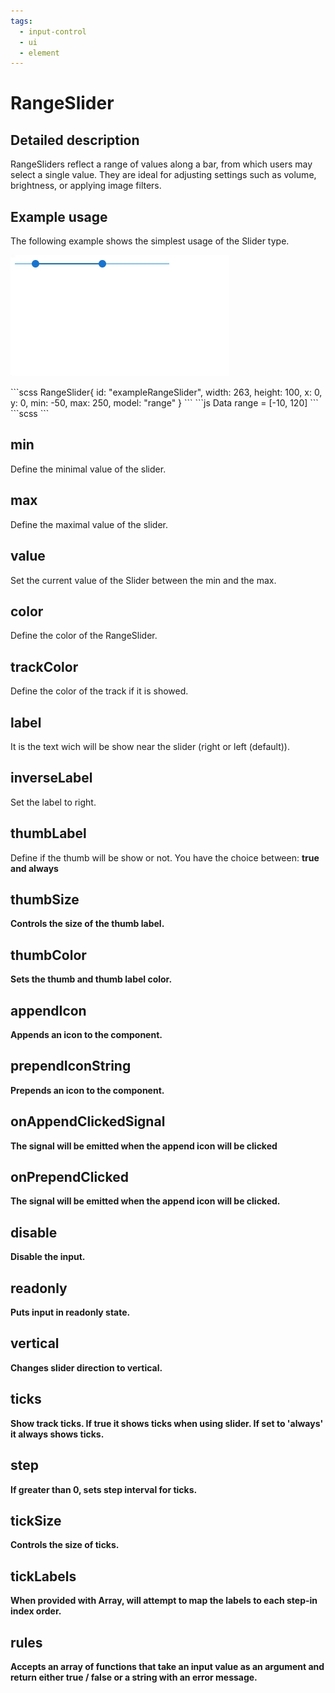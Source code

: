 ```yaml
---
tags:
  - input-control
  - ui
  - element
---
```

# RangeSlider

## Detailed description
RangeSliders reflect a range of values along a bar, from which users may select a single value. They are ideal for adjusting settings such as volume, brightness, or applying image filters.

## Example usage
The following example shows the simplest usage of the Slider type.

![alt text](./RangeSlider.gif)

<code-group>
<code-block title=".at" active>
```scss
RangeSlider{  
  id: "exampleRangeSlider",
  width: 263,
  height: 100,
  x: 0,
  y: 0,
  min: -50,
  max: 250,
  model: "range"
}
```
</code-block>

<code-block title=".atObj">
```js
Data range = [-10, 120]
```
</code-block>

<code-block title=".atStyle">
```scss
```
</code-block>
</code-group>

## min <Badge text="int" type="tip" vertical="middle"/>
Define the minimal value of the slider.

## max <Badge text="int" type="tip" vertical="middle"/>
Define the maximal value of the slider.

## value <Badge text="int" type="tip" vertical="middle"/>
Set the current value of the Slider between the min and the max.

## color <Badge text="color" type="tip" vertical="middle"/>
Define the color of the RangeSlider.

## trackColor <Badge text="color" type="tip" vertical="middle"/>
Define the color of the track if it is showed.

## label <Badge text="String" type="tip" vertical="middle"/>
It is the text wich will be show near the slider (right or left (default)).

## inverseLabel <Badge text="bool" type="tip" vertical="middle"/>
Set the label to right.

## thumbLabel <Badge text="bool|String" type="tip" vertical="middle"/>
Define if the thumb will be show or not. You have the choice between: <b>true<b> and <b>always<b>

## thumbSize <Badge text="int" type="tip" vertical="middle"/>
Controls the size of the thumb label.

## thumbColor <Badge text="color" type="tip" vertical="middle"/>
Sets the thumb and thumb label color.

## appendIcon <Badge text="String" type="tip" vertical="middle"/>
Appends an icon to the component.

## prependIconString <Badge text="String" type="tip" vertical="middle"/>
Prepends an icon to the component.

## onAppendClickedSignal <Badge text="Signal (Js)" type="tip" vertical="middle"/>
The signal will be emitted when the append icon will be clicked

## onPrependClicked <Badge text="Signal (Js)" type="tip" vertical="middle"/>
The signal will be emitted when the append icon will be clicked.

## disable <Badge text="bool" type="tip" vertical="middle"/>
Disable the input.

## readonly <Badge text="bool" type="tip" vertical="middle"/>
Puts input in readonly state.

## vertical <Badge text="bool" type="tip" vertical="middle"/>
Changes slider direction to vertical.

## ticks <Badge text="bool" type="tip" vertical="middle"/>
Show track ticks. If true it shows ticks when using slider. If set to 'always' it always shows ticks.

## step <Badge text="int" type="tip" vertical="middle"/>
If greater than 0, sets step interval for ticks.

## tickSize <Badge text="int" type="tip" vertical="middle"/>
Controls the size of ticks.

## tickLabels <Badge text="Array" type="tip" vertical="middle"/>
When provided with Array, will attempt to map the labels to each step-in index order.

## rules <Badge text="Array" type="tip" vertical="middle"/>
Accepts an array of functions that take an input value as an argument and return either true / false or a string with an error message.